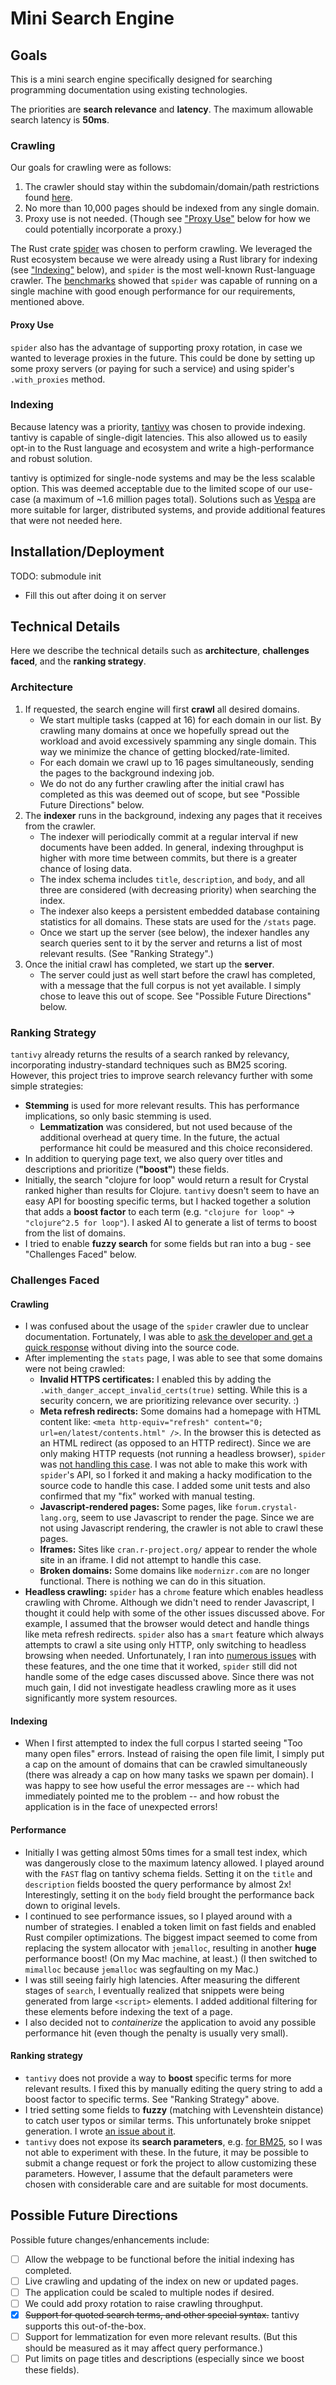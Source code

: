 # Mini Search Engine

## Goals

This is a mini search engine specifically designed for searching programming
documentation using existing technologies.

The priorities are **search relevance** and **latency**. The maximum allowable
search latency is **50ms**.

### Crawling

Our goals for crawling were as follows:

1. The crawler should stay within the subdomain/domain/path restrictions found
   [here](./domains).
1. No more than 10,000 pages should be indexed from any single domain.
1. Proxy use is not needed. (Though see ["Proxy Use"](#proxy-use) below for how
   we could potentially incorporate a proxy.)

The Rust crate [spider](https://github.com/spider-rs/spider) was chosen to
perform crawling. We leveraged the Rust ecosystem because we were already using
a Rust library for indexing (see ["Indexing"](#indexing) below), and `spider` is
the most well-known Rust-language crawler. The
[benchmarks](https://github.com/spider-rs/spider/blob/main/benches/BENCHMARKS.md)
showed that `spider` was capable of running on a single machine with good
enough performance for our requirements, mentioned above.

#### Proxy Use

`spider` also has the advantage of supporting proxy rotation, in case we wanted
to leverage proxies in the future. This could be done by setting up some proxy
servers (or paying for such a service) and using spider's `.with_proxies`
method.

### Indexing

Because latency was a priority,
[tantivy](https://github.com/quickwit-oss/tantivy) was chosen to provide
indexing. tantivy is capable of single-digit latencies. This also allowed us to
easily opt-in to the Rust language and ecosystem and write a high-performance
and robust solution.

tantivy is optimized for single-node systems and may be the less scalable
option. This was deemed acceptable due to the limited scope of our use-case (a
maximum of ~1.6 million pages total). Solutions such as
[Vespa](https://github.com/vespa-engine/vespa) are more suitable for larger,
distributed systems, and provide additional features that were not needed here.

## Installation/Deployment

TODO: submodule init
  * Fill this out after doing it on server

## Technical Details

Here we describe the technical details such as **architecture**, **challenges
faced**, and the **ranking strategy**.

### Architecture

1. If requested, the search engine will first **crawl** all desired domains.
   - We start multiple tasks (capped at 16) for each domain in our list. By
     crawling many domains at once we hopefully spread out the workload and
     avoid excessively spamming any single domain. This way we minimize the
     chance of getting blocked/rate-limited.
   - For each domain we crawl up to 16 pages simultaneously, sending the pages
     to the background indexing job.
   - We do not do any further crawling after the initial crawl has completed as
     this was deemed out of scope, but see "Possible Future Directions" below.
2. The **indexer** runs in the background, indexing any pages that it receives
   from the crawler.
   - The indexer will periodically commit at a regular interval if new documents
     have been added. In general, indexing throughput is higher with more time
     between commits, but there is a greater chance of losing data.
   - The index schema includes `title`, `description`, and `body`, and all three
     are considered (with decreasing priority) when searching the index.
   - The indexer also keeps a persistent embedded database containing statistics
     for all domains. These stats are used for the `/stats` page.
   - Once we start up the server (see below), the indexer handles any search
     queries sent to it by the server and returns a list of most relevant
     results. (See "Ranking Strategy".)
3. Once the initial crawl has completed, we start up the **server**.
   - The server could just as well start before the crawl has completed, with a
     message that the full corpus is not yet available. I simply chose to leave
     this out of scope. See "Possible Future Directions" below.

### Ranking Strategy

`tantivy` already returns the results of a search ranked by relevancy,
incorporating industry-standard techniques such as BM25 scoring. However, this
project tries to improve search relevancy further with some simple strategies:

- **Stemming** is used for more relevant results. This has performance
  implications, so only basic stemming is used.
  - **Lemmatization** was considered, but not used because of the additional
    overhead at query time. In the future, the actual performance hit could be
    measured and this choice reconsidered.
- In addition to querying page text, we also query over titles and descriptions
  and prioritize (**"boost"**) these fields.
- Initially, the search "clojure for loop" would return a result for Crystal
  ranked higher than results for Clojure. `tantivy` doesn't seem to have an easy
  API for boosting specific terms, but I hacked together a solution that adds a
  **boost factor** to each term (e.g. `"clojure for loop"` -> `"clojure^2.5 for
  loop"`). I asked AI to generate a list of terms to boost from the list of
  domains.
- I tried to enable **fuzzy search** for some fields but ran into a bug - see
  "Challenges Faced" below.

### Challenges Faced

#### Crawling

- I was confused about the usage of the `spider` crawler due to unclear
  documentation. Fortunately, I was able to [ask the developer and get a quick
  response](https://github.com/spider-rs/spider/issues/253) without diving into
  the source code.
- After implementing the `stats` page, I was able to see that some domains were
  not being crawled:
  - **Invalid HTTPS certificates:** I enabled this by adding the
    `.with_danger_accept_invalid_certs(true)` setting. While this is a
    security concern, we are prioritizing relevance over security. :)
  - **Meta refresh redirects:** Some domains had a homepage with HTML content
    like: `<meta http-equiv="refresh" content="0; url=en/latest/contents.html"
    />`. In the browser this is detected as an HTML redirect (as opposed to an
    HTTP redirect). Since we are only making HTTP requests (not running a
    headless browser), `spider` was [not handling this
    case](https://github.com/spider-rs/spider/issues/255). I was not able to
    make this work with `spider`'s API, so I forked it and making a hacky
    modification to the source code to handle this case. I added some unit tests
    and also confirmed that my "fix" worked with manual testing.
  - **Javascript-rendered pages:** Some pages, like `forum.crystal-lang.org`,
    seem to use Javascript to render the page. Since we are not using
    Javascript rendering, the crawler is not able to crawl these pages.
  - **Iframes:** Sites like `cran.r-project.org/` appear to render the whole
    site in an iframe. I did not attempt to handle this case.
  - **Broken domains:** Some domains like `modernizr.com` are no longer
    functional. There is nothing we can do in this situation.
- **Headless crawling:** `spider` has a `chrome` feature which enables headless
  crawling with Chrome. Although we didn't need to render Javascript, I thought
  it could help with some of the other issues discussed above. For example, I
  assumed that the browser would detect and handle things like meta refresh
  redirects. `spider` also has a `smart` feature which always attempts to crawl
  a site using only HTTP, only switching to headless browsing when needed.
  Unfortunately, I ran into [numerous
  issues](https://github.com/orgs/spider-rs/discussions/261) with these
  features, and the one time that it worked, `spider` still did not handle some
  of the edge cases discussed above. Since there was not much gain, I did not
  investigate headless crawling more as it uses significantly more system
  resources.

#### Indexing

- When I first attempted to index the full corpus I started seeing "Too many
  open files" errors. Instead of raising the open file limit, I simply put a cap
  on the amount of domains that can be crawled simultaneously (there was already
  a cap on how many tasks we spawn per domain). I was happy to see how useful
  the error messages are -- which had immediately pointed me to the problem --
  and how robust the application is in the face of unexpected errors!

#### Performance

- Initially I was getting almost 50ms times for a small test index, which was
  dangerously close to the maximum latency allowed. I played around with the
  `FAST` flag on tantivy schema fields. Setting it on the `title` and
  `description` fields boosted the query performance by almost 2x!
  Interestingly, setting it on the `body` field brought the performance back
  down to original levels.
- I continued to see performance issues, so I played around with a number of
  strategies. I enabled a token limit on fast fields and enabled Rust compiler
  optimizations. The biggest impact seemed to come from replacing the system
  allocator with `jemalloc`, resulting in another **huge** performance boost!
  (On my Mac machine, at least.) (I then switched to `mimalloc` because
  `jemalloc` was segfaulting on my Mac.)
- I was still seeing fairly high latencies. After measuring the different
  stages of `search`, I eventually realized that snippets were being generated
  from large `<script>` elements. I added additional filtering for these
  elements before indexing the text of a page.
- I also decided not to *containerize* the application to avoid any possible
  performance hit (even though the penalty is usually very small).

#### Ranking strategy

- `tantivy` does not provide a way to **boost** specific terms for more relevant
  results. I fixed this by manually editing the query string to add a boost
  factor to specific terms. See "Ranking Strategy" above.
- I tried setting some fields to **fuzzy** (matching with Levenshtein distance)
  to catch user typos or similar terms. This unfortunately broke snippet
  generation. I wrote [an issue about
  it](https://github.com/quickwit-oss/tantivy/issues/2576).
- `tantivy` does not expose its **search parameters**, e.g. [for
  BM25](https://github.com/quickwit-oss/tantivy/issues/2195), so I was not able
  to experiment with these. In the future, it may be possible to submit a change
  request or fork the project to allow customizing these parameters. However, I
  assume that the default parameters were chosen with considerable care and are
  suitable for most documents.

## Possible Future Directions

Possible future changes/enhancements include:

- [ ] Allow the webpage to be functional before the initial indexing has completed.
- [ ] Live crawling and updating of the index on new or updated pages.
- [ ] The application could be scaled to multiple nodes if desired.
- [ ] We could add proxy rotation to raise crawling throughput.
- [X] ~~Support for quoted search terms, and other special syntax.~~ tantivy
      supports this out-of-the-box.
- [ ] Support for lemmatization for even more relevant results. (But this should
      be measured as it may affect query performance.)
- [ ] Put limits on page titles and descriptions (especially since we boost
      these fields).
